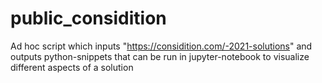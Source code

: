 # public_considition

Ad hoc script which inputs "https://considition.com/-2021-solutions" and outputs python-snippets that can be run in jupyter-notebook to visualize different aspects of a solution

